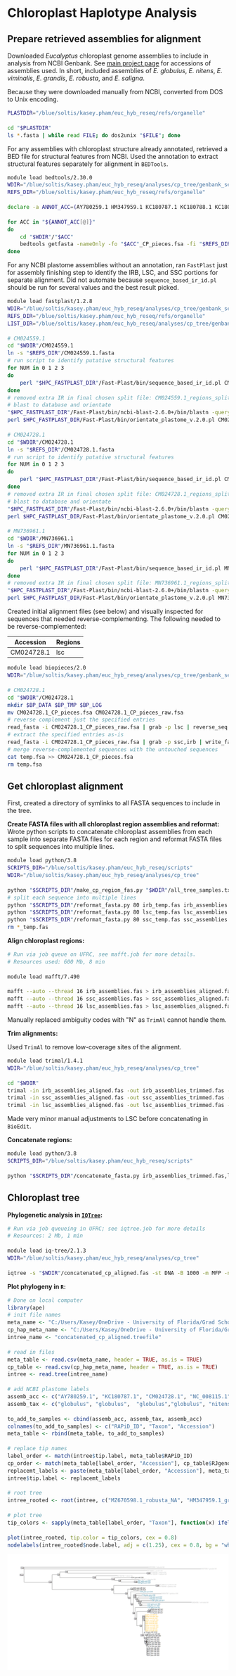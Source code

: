 # Chloroplast Haplotype Analysis

## Prepare retrieved assemblies for alignment

Downloaded _Eucalyptus_ chloroplast genome assemblies to include in analysis from NCBI Genbank. See [main project page](https://github.com/kaseykhanhpham/eucalyptus-hybrid-resequencing) for accessions of assemblies used. In short, included assemblies of _E. globulus_, _E. nitens_, _E. viminalis_, _E. grandis_, _E. robusta_, and _E. saligna_.

Because they were downloaded manually from NCBI, converted from DOS to Unix encoding.
```bash
PLASTDIR="/blue/soltis/kasey.pham/euc_hyb_reseq/refs/organelle"

cd "$PLASTDIR"
ls *.fasta | while read FILE; do dos2unix "$FILE"; done
```

For any assemblies with chloroplast structure already annotated, retrieved a BED file for structural features from NCBI. Used the annotation to extract structural features separately for alignment in `BEDTools`.

```bash
module load bedtools/2.30.0
WDIR="/blue/soltis/kasey.pham/euc_hyb_reseq/analyses/cp_tree/genbank_seqs"
REFS_DIR="/blue/soltis/kasey.pham/euc_hyb_reseq/refs/organelle"

declare -a ANNOT_ACC=(AY780259.1 HM347959.1 KC180787.1 KC180788.1 KC180790.1 MZ670598.1 NC_008115.1 NC_022395.1 NC_022397.1)

for ACC in "${ANNOT_ACC[@]}"
do
    cd "$WDIR"/"$ACC"
    bedtools getfasta -nameOnly -fo "$ACC"_CP_pieces.fsa -fi "$REFS_DIR"/"$ACC"/"$ACC".fasta -bed "$REFS_DIR"/"$ACC"/"$ACC".bed
done
```

For any NCBI plastome assemblies without an annotation, ran `FastPlast` just for assembly finishing step to identify the IRB, LSC, and SSC portions for separate alignment. Did not automate because `sequence_based_ir_id.pl` should be run for several values and the best result picked.

```bash
module load fastplast/1.2.8
WDIR="/blue/soltis/kasey.pham/euc_hyb_reseq/analyses/cp_tree/genbank_seqs"
REFS_DIR="/blue/soltis/kasey.pham/euc_hyb_reseq/refs/organelle"
LIST_DIR="/blue/soltis/kasey.pham/euc_hyb_reseq/analyses/cp_tree/genbank_seqs"

# CM024559.1
cd "$WDIR"/CM024559.1
ln -s "$REFS_DIR"/CM024559.1.fasta
# run script to identify putative structural features
for NUM in 0 1 2 3
do
    perl "$HPC_FASTPLAST_DIR"/Fast-Plast/bin/sequence_based_ir_id.pl CM024559.1.fasta CM024559.1 "$NUM"
done
# removed extra IR in final chosen split file: CM024559.1_regions_split0.fsa
# blast to database and orientate
"$HPC_FASTPLAST_DIR"/Fast-Plast/bin/ncbi-blast-2.6.0+/bin/blastn -query CM024559.1_regions_split0.fsa -db  $HPC_FASTPLAST_DIR/Fast-Plast/bin/Angiosperm_Chloroplast_Genes.fsa -evalue 1e-10 -outfmt 6 > CM024559.1.split0.blastn
perl $HPC_FASTPLAST_DIR/Fast-Plast/bin/orientate_plastome_v.2.0.pl CM024559.1_regions_split0.fsa CM024559.1.split0.blastn CM024559.1

# CM024728.1
cd "$WDIR"/CM024728.1
ln -s "$REFS_DIR"/CM024728.1.fasta
# run script to identify putative structural features
for NUM in 0 1 2 3
do
    perl "$HPC_FASTPLAST_DIR"/Fast-Plast/bin/sequence_based_ir_id.pl CM024728.1.fasta CM024728.1 "$NUM"
done
# removed extra IR in final chosen split file: CM024728.1_regions_split0.fsa
# blast to database and orientate
"$HPC_FASTPLAST_DIR"/Fast-Plast/bin/ncbi-blast-2.6.0+/bin/blastn -query CM024728.1_regions_split0.fsa -db  $HPC_FASTPLAST_DIR/Fast-Plast/bin/Angiosperm_Chloroplast_Genes.fsa -evalue 1e-10 -outfmt 6 > CM024728.1.split0.blastn
perl $HPC_FASTPLAST_DIR/Fast-Plast/bin/orientate_plastome_v.2.0.pl CM024728.1_regions_split0.fsa CM024728.1.split0.blastn CM024728.1

# MN736961.1
cd "$WDIR"/MN736961.1
ln -s "$REFS_DIR"/MN736961.1.fasta
for NUM in 0 1 2 3
do
    perl "$HPC_FASTPLAST_DIR"/Fast-Plast/bin/sequence_based_ir_id.pl MN736961.1.fasta MN736961.1 "$NUM"
done
# removed extra IR in final chosen split file: MN736961.1_regions_split0.fsa
"$HPC_FASTPLAST_DIR"/Fast-Plast/bin/ncbi-blast-2.6.0+/bin/blastn -query MN736961.1_regions_split0.fsa -db  $HPC_FASTPLAST_DIR/Fast-Plast/bin/Angiosperm_Chloroplast_Genes.fsa -evalue 1e-10 -outfmt 6 > MN736961.1.split0.blastn
perl $HPC_FASTPLAST_DIR/Fast-Plast/bin/orientate_plastome_v.2.0.pl MN736961.1_regions_split0.fsa MN736961.1.split0.blastn MN736961.1
```
Created initial alignment files (see below) and visually inspected for sequences that needed reverse-complementing. The following needed to be reverse-complemented:

| Accession   | Regions     |
| ----------- | ----------- |
| CM024728.1  | lsc         |

```bash
module load biopieces/2.0
WDIR="/blue/soltis/kasey.pham/euc_hyb_reseq/analyses/cp_tree/genbank_seqs"

# CM024728.1
cd "$WDIR"/CM024728.1
mkdir $BP_DATA $BP_TMP $BP_LOG
mv CM024728.1_CP_pieces.fsa CM024728.1_CP_pieces_raw.fsa
# reverse complement just the specified entries
read_fasta -i CM024728.1_CP_pieces_raw.fsa | grab -p lsc | reverse_seq | complement_seq | write_fasta -x -o CM024728.1_CP_pieces.fsa
# extract the specified entries as-is
read_fasta -i CM024728.1_CP_pieces_raw.fsa | grab -p ssc,irb | write_fasta -x -o temp.fsa
# merge reverse-complemented sequences with the untouched sequences
cat temp.fsa >> CM024728.1_CP_pieces.fsa
rm temp.fsa
```

## Get chloroplast alignment

First, created a directory of symlinks to all FASTA sequences to include in the tree.

**Create FASTA files with all chloroplast region assemblies and reformat:**
Wrote python scripts to concatenate chloroplast assemblies from each sample into separate FASTA files for each region and reformat FASTA files to split sequences into multiple lines.

```bash
module load python/3.8
SCRIPTS_DIR="/blue/soltis/kasey.pham/euc_hyb_reseq/scripts"
WDIR="/blue/soltis/kasey.pham/euc_hyb_reseq/analyses/cp_tree"

python "$SCRIPTS_DIR"/make_cp_region_fas.py "$WDIR"/all_tree_samples.txt "$WDIR"/all_tree_seqs
# split each sequence into multiple lines
python "$SCRIPTS_DIR"/reformat_fasta.py 80 irb_temp.fas irb_assemblies.fas
python "$SCRIPTS_DIR"/reformat_fasta.py 80 lsc_temp.fas lsc_assemblies.fas
python "$SCRIPTS_DIR"/reformat_fasta.py 80 ssc_temp.fas ssc_assemblies.fas
rm *_temp.fas
```

**Align chloroplast regions:**
```bash
# Run via job queue on UFRC, see mafft.job for more details.
# Resources used: 600 Mb, 8 min

module load mafft/7.490

mafft --auto --thread 16 irb_assemblies.fas > irb_assemblies_aligned.fas
mafft --auto --thread 16 ssc_assemblies.fas > ssc_assemblies_aligned.fas
mafft --auto --thread 16 lsc_assemblies.fas > lsc_assemblies_aligned.fas
```

Manually replaced ambiguity codes with "N" as `TrimAl` cannot handle them. 

**Trim alignments:**

Used `TrimAl` to remove low-coverage sites of the alignment.
```bash
module load trimal/1.4.1
WDIR="/blue/soltis/kasey.pham/euc_hyb_reseq/analyses/cp_tree"

cd "$WDIR"
trimal -in irb_assemblies_aligned.fas -out irb_assemblies_trimmed.fas -gt 0.6
trimal -in ssc_assemblies_aligned.fas -out ssc_assemblies_trimmed.fas -gt 0.6
trimal -in lsc_assemblies_aligned.fas -out lsc_assemblies_trimmed.fas -gt 0.6
```

Made very minor manual adjustments to LSC before concatenating in `BioEdit`.

**Concatenate regions:**
```bash
module load python/3.8
SCRIPTS_DIR="/blue/soltis/kasey.pham/euc_hyb_reseq/scripts"

python "$SCRIPTS_DIR"/concatenate_fasta.py irb_assemblies_trimmed.fas,lsc_assemblies_trimmed.fas,ssc_assemblies_trimmed.fas concatenated_cp_aligned.fas
```

## Chloroplast tree

**Phylogenetic analysis in [`IQTree`](http://www.iqtree.org/):**
```bash
# Run via job queueing in UFRC; see iqtree.job for more details
# Resources: 2 Mb, 1 min

module load iq-tree/2.1.3
WDIR="/blue/soltis/kasey.pham/euc_hyb_reseq/analyses/cp_tree"

iqtree -s "$WDIR"/concatenated_cp_aligned.fas -st DNA -B 1000 -m MFP -nt 12 -pre concatenated_cp_aligned
```

**Plot phylogeny in `R`:**

```R
# Done on local computer
library(ape)
# init file names
meta_name <- "C:/Users/Kasey/OneDrive - University of Florida/Grad School Documents/Projects/eucalyptus-hybrid-resequencing/00.metadata/03.seq_analysis/sample_spp_table.csv"
cp_hap_meta_name <- "C:/Users/Kasey/OneDrive - University of Florida/Grad School Documents/Projects/eucalyptus-hybrid-resequencing/00.metadata/01.field_sampling/40samples_KaseyUF_updateDec2020.csv"
intree_name <- "concatenated_cp_aligned.treefile"

# read in files
meta_table <- read.csv(meta_name, header = TRUE, as.is = TRUE)
cp_table <- read.csv(cp_hap_meta_name, header = TRUE, as.is = TRUE)
intree <- read.tree(intree_name)

# add NCBI plastome labels
assemb_acc <- c("AY780259.1", "KC180787.1", "CM024728.1", "NC_008115.1", "NC_022395.1", "KC180788.1", "CM024559.1", "MN736961.1", "HM347959.1", "MZ670598.1", "KC180790.1", "NC_022397.1")
assemb_tax <- c("globulus", "globulus",  "globulus","globulus", "nitens", "nitens", "viminalis", "smithii", "grandis", "robusta", "saligna", "saligna")

to_add_to_samples <- cbind(assemb_acc, assemb_tax, assemb_acc)
colnames(to_add_to_samples) <- c("RAPiD_ID", "Taxon", "Accession")
meta_table <- rbind(meta_table, to_add_to_samples)

# replace tip names
label_order <- match(intree$tip.label, meta_table$RAPiD_ID)
cp_order <- match(meta_table[label_order, "Accession"], cp_table$RJgeno)
replacemt_labels <- paste(meta_table[label_order, "Accession"], meta_table[label_order, "Taxon"], cp_table[cp_order, "JLA."], sep = "_")
intree$tip.label <- replacemt_labels

# root tree
intree_rooted <- root(intree, c("MZ670598.1_robusta_NA", "HM347959.1_grandis_NA"), resolve.root = TRUE)

# plot tree
tip_colors <- sapply(meta_table[label_order, "Taxon"], function(x) ifelse(x == "cord_MR", "goldenrod1", ifelse(x == "glob_MR", "black", (ifelse(x == "glob_pure", "deepskyblue4", "gray"))))

plot(intree_rooted, tip.color = tip_colors, cex = 0.8)
nodelabels(intree_rooted$node.label, adj = c(1.25), cex = 0.8, bg = "white")
```

![chloroplast phylogeny results, tips labeled by accession and sample species](concatenated_cp_aligned.png "Chloroplast Phylogeny")

